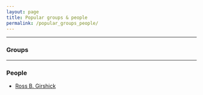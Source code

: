 ```yaml
---
layout: page
title: Popular groups & people
permalink: /popular_groups_people/
---
```


------

### Groups


------

### People



* [Ross B. Girshick](http://people.eecs.berkeley.edu/~rbg/)